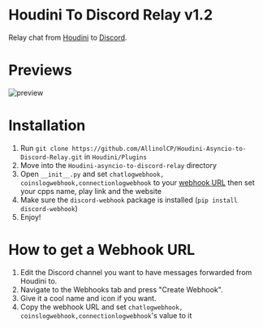 # Houdini To Discord Relay v1.2
Relay chat from [Houdini](https://github.com/Solero/Houdini) to [Discord](https://discordapp.com).

# Previews
<img alt="preview" src="https://i.imgur.com/0T4AjHB.png">

# Installation
1. Run `git clone https://github.com/AllinolCP/Houdini-Asyncio-to-Discord-Relay.git` in `Houdini/Plugins`
2. Move into the `Houdini-asyncio-to-discord-relay` directory
3. Open `__init__.py` and set `chatlogwebhook, coinslogwebhook,connectionlogwebhook` to your [webhook URL](#how-to-get-a-webhook-url)
then set your cpps name, play link and the website 
4. Make sure the `discord-webhook` package is installed (`pip install discord-webhook`)
5. Enjoy!

# How to get a Webhook URL
1. Edit the Discord channel you want to have messages forwarded from Houdini to.  
2. Navigate to the Webhooks tab and press "Create Webhook".  
3. Give it a cool name and icon if you want.
4. Copy the webhook URL and set `chatlogwebhook, coinslogwebhook,connectionlogwebhook`'s value to it

